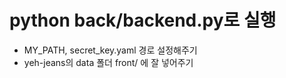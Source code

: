 # python back/backend.py로 실행
- MY_PATH, secret_key.yaml 경로 설정해주기
- yeh-jeans의 data 폴더 front/ 에 잘 넣어주기

